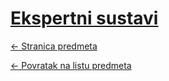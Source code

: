 # [Ekspertni sustavi](https://www.github.com/studosi-fer/EKSSUS)
[<- Stranica predmeta](https://www.fer.unizg.hr/predmet/ekssus)

[<- Povratak na listu predmeta](https://www.github.com/studosi/FER)